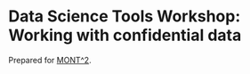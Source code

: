 # Data Science Tools Workshop: Working with confidential data

Prepared for [MONT^2](https://www.mont2-econlab.com/).